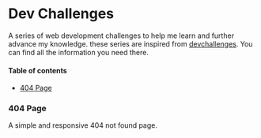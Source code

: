 # Dev Challenges

A series of web development challenges to help me learn and further advance my knowledge.
these series are inspired from [devchallenges](https://devchallenges.io/). You can find all the information you need there.

#### Table of contents

- [404 Page](#404-page)

### 404 Page

A simple and responsive 404 not found page.

